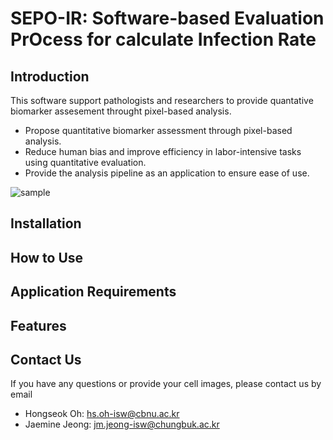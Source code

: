 <h1>SEPO-IR: Software-based Evaluation PrOcess for calculate Infection Rate</h1>

<H2>Introduction</H2>
This software support pathologists and researchers to provide quantative biomarker assesement throught pixel-based analysis.

- Propose quantitative biomarker assessment through pixel-based analysis.
- Reduce human bias and improve efficiency in labor-intensive tasks using quantitative evaluation.
- Provide the analysis pipeline as an application to ensure ease of use.
  
![sample](https://github.com/user-attachments/assets/e26887d4-f10b-479b-80ac-c341462da66e)
<H2>Installation</H2>

<H2>How to Use</H2>
<H2>Application Requirements</H2>
<H2>Features</H2>
<H2>Contact Us</H2>
If you have any questions or provide your cell images, please contact us by email

- Hongseok Oh: [hs.oh-isw@cbnu.ac.kr](mailto:hs.oh-isw@cbnu.ac.kr)
- Jaemine Jeong: [jm.jeong-isw@chungbuk.ac.kr](mailto:jm.jeong-isw@chungbuk.ac.kr)

